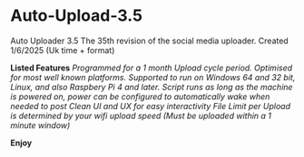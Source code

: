 # Auto-Upload-3.5

Auto Uploader 3.5
The 35th revision of the social media uploader. Created 1/6/2025 (Uk time + format)

**Listed Features**
*Programmed for a 1 month Upload cycle period. Optimised for most well known platforms.*
*Supported to run on Windows 64 and 32 bit, Linux, and also Raspbery Pi 4 and later.*
*Script runs as long as the machine is powered on, power can be configured to automatically wake when needed to post*
*Clean UI and UX for easy interactivity*
*File Limit per Upload is determined by your wifi upload speed (Must be uploaded within a 1 minute window)*

**Enjoy**
